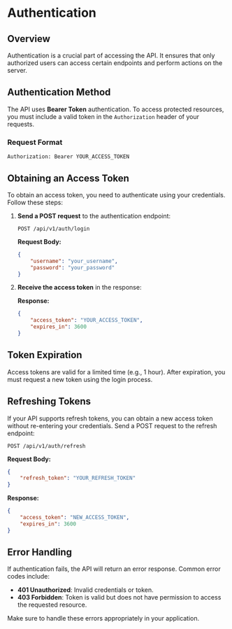 # Authentication

## Overview

Authentication is a crucial part of accessing the API. It ensures that only authorized users can access certain endpoints and perform actions on the server.

## Authentication Method

The API uses **Bearer Token** authentication. To access protected resources, you must include a valid token in the `Authorization` header of your requests.

### Request Format

```
Authorization: Bearer YOUR_ACCESS_TOKEN
```

## Obtaining an Access Token

To obtain an access token, you need to authenticate using your credentials. Follow these steps:

1. **Send a POST request** to the authentication endpoint:

   ```
   POST /api/v1/auth/login
   ```

   **Request Body:**
   ```json
   {
       "username": "your_username",
       "password": "your_password"
   }
   ```

2. **Receive the access token** in the response:

   **Response:**
   ```json
   {
       "access_token": "YOUR_ACCESS_TOKEN",
       "expires_in": 3600
   }
   ```

## Token Expiration

Access tokens are valid for a limited time (e.g., 1 hour). After expiration, you must request a new token using the login process.

## Refreshing Tokens

If your API supports refresh tokens, you can obtain a new access token without re-entering your credentials. Send a POST request to the refresh endpoint:

```
POST /api/v1/auth/refresh
```

**Request Body:**
```json
{
    "refresh_token": "YOUR_REFRESH_TOKEN"
}
```

**Response:**
```json
{
    "access_token": "NEW_ACCESS_TOKEN",
    "expires_in": 3600
}
```

## Error Handling

If authentication fails, the API will return an error response. Common error codes include:

- **401 Unauthorized**: Invalid credentials or token.
- **403 Forbidden**: Token is valid but does not have permission to access the requested resource.

Make sure to handle these errors appropriately in your application.